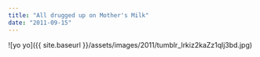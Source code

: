 ```yaml
---
title: "All drugged up on Mother's Milk"
date: "2011-09-15"
---
```


![yo yo]({{ site.baseurl }}/assets/images/2011/tumblr_lrkiz2kaZz1qlj3bd.jpg)
